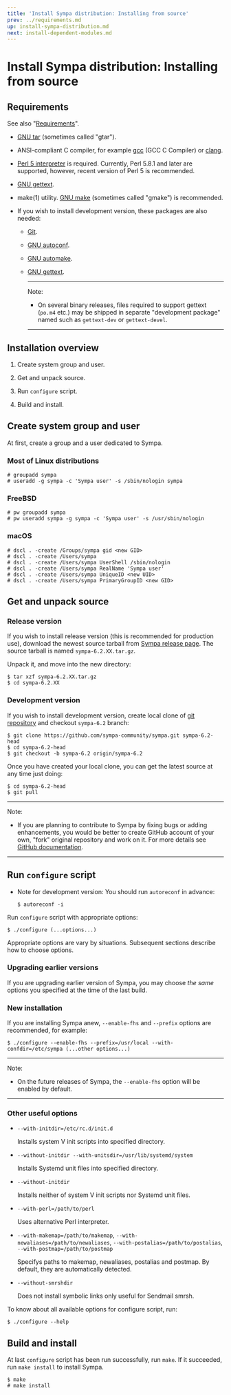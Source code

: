 ```yaml
---
title: 'Install Sympa distribution: Installing from source'
prev: ../requirements.md
up: install-sympa-distribution.md
next: install-dependent-modules.md
---
```


Install Sympa distribution: Installing from source
==================================================

Requirements
------------

See also "[Requirements](../requirements.md)".

* [GNU tar](https://www.gnu.org/software/tar/) (sometimes called "gtar").

* ANSI-compliant C compiler,
  for example [gcc](https://gcc.gnu.org/) (GCC C Compiler)
  or [clang](https://clang.llvm.org/).

* [Perl 5 interpreter](https://www.perl.org/get.html) is required.
  Currently, Perl 5.8.1 and later are supported, however, recent version of
  Perl 5 is recommended.

* [GNU gettext](https://www.gnu.org/software/gettext/).

* make(1) utility. [GNU make](https://www.gnu.org/software/make/)
  (sometimes called "gmake") is recommended.

* If you wish to install development version, these packages are also needed:
  - [Git](https://git-scm.com/downloads).
  - [GNU autoconf](https://www.gnu.org/software/autoconf/).
  - [GNU automake](https://www.gnu.org/software/automake/).
  - [GNU gettext](https://www.gnu.org/software/gettext/).

    ----
    Note:

    * On several binary releases, files required to support gettext
      (``po.m4`` etc.) may be shipped in separate "development package" named
      such as ``gettext-dev`` or ``gettext-devel``.
    ----

Installation overview
---------------------

1. Create system group and user.

2. Get and unpack source.

3. Run ``configure`` script.

4. Build and install.

Create system group and user
----------------------------

At first, create a group and a user dedicated to Sympa.

### Most of Linux distributions

```
# groupadd sympa
# useradd -g sympa -c 'Sympa user' -s /sbin/nologin sympa
```

### FreeBSD

```
# pw groupadd sympa
# pw useradd sympa -g sympa -c 'Sympa user' -s /usr/sbin/nologin
```

### macOS

```
# dscl . -create /Groups/sympa gid <new GID>
# dscl . -create /Users/sympa
# dscl . -create /Users/sympa UserShell /sbin/nologin
# dscl . -create /Users/sympa RealName 'Sympa user'
# dscl . -create /Users/sympa UniqueID <new UID>
# dscl . -create /Users/sympa PrimaryGroupID <new GID>
```

Get and unpack source
---------------------

### Release version

If you wish to install release version
(this is recommended for production use),
download the newest source tarball from
[Sympa release page](https://github.com/sympa-community/sympa/releases).
The source tarball is named ``sympa-6.2.XX.tar.gz``.

Unpack it, and move into the new directory:
```
$ tar xzf sympa-6.2.XX.tar.gz
$ cd sympa-6.2.XX
```

### Development version

If you wish to install development version, create local clone of
[git repository](https://github.com/sympa-community/sympa.git) and checkout
``sympa-6.2`` branch:
```
$ git clone https://github.com/sympa-community/sympa.git sympa-6.2-head
$ cd sympa-6.2-head
$ git checkout -b sympa-6.2 origin/sympa-6.2
```
Once you have created your local clone, you can get the latest source at any
time just doing:
```
$ cd sympa-6.2-head
$ git pull
```

----
Note:

* If you are planning to contribute to Sympa by fixing bugs or adding
  enhancements, you would be better to create GitHub account of your own,
  "fork" original repository and work on it.  For more details see
  [GitHub documentation](https://help.github.com/articles/fork-a-repo/).

----

Run ``configure`` script
------------------------

* Note for development version: You should run ``autoreconf`` in advance:
  ```
  $ autoreconf -i
  ```

Run ``configure`` script with appropriate options:
```
$ ./configure (...options...)
```

Appropriate options are vary by situations.
Subsequent sections describe how to choose options.

### Upgrading earlier versions

If you are upgrading earlier version of Sympa, you may choose _the same_ options you specified at the time of the last build.

### New installation

If you are installing Sympa anew, ``--enable-fhs`` and ``--prefix`` options are recommended, for example:
```
$ ./configure --enable-fhs --prefix=/usr/local --with-confdir=/etc/sympa (...other options...)
```

----
Note:

* On the future releases of Sympa, the ``--enable-fhs`` option will be enabled
  by default.

----

### Other useful options

- ``--with-initdir=/etc/rc.d/init.d``

  Installs system V init scripts into specified directory.

- ``--without-initdir --with-unitsdir=/usr/lib/systemd/system``

  Installs Systemd unit files into specified directory.

- ``--without-initdir``

  Installs neither of system V init scripts nor Systemd unit files.

- ``--with-perl=/path/to/perl``

  Uses alternative Perl interpreter.

- ``--with-makemap=/path/to/makemap``,
  ``--with-newaliases=/path/to/newaliases``,
  ``--with-postalias=/path/to/postalias``,
  ``--with-postmap=/path/to/postmap``

  Specifys paths to makemap, newaliases, postalias and postmap.
  By default, they are automatically detected.

- ``--without-smrshdir``

  Does not install symbolic links only useful for Sendmail smrsh.

To know about all available options for configure script, run:
```
$ ./configure --help
```

Build and install
-----------------

At last ``configure`` script has been run successfully, run ``make``.
If it succeeded, run ``make install`` to install Sympa.
```
$ make
# make install
```

